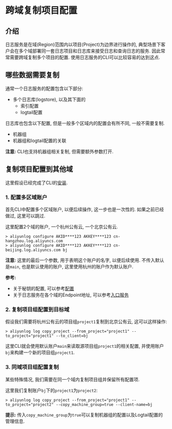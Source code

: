 # 跨域复制项目配置

## 介绍
日志服务是在域(Region)范围内以项目(Project)为边界进行操作的, 典型场景下客户会在多个域部署同一套日志项目和日志库来接受日志和查询日志的服务.
因此常常需要跨域复制多个项目的配置. 使用日志服务的CLI可以比较容易的达到这点.

## 哪些数据需要复制

通常一个日志服务的配置包含以下部分:

- 多个日志库(logstore), 以及其下面的
  - 索引配置
  - logtail配置

日志库也包含以下配置, 但是一般多个区域内的配置会有所不同, 一般不需要复制.

  - 机器组
  - 机器组和logtail配置的关联

**注意:** CLI也支持机器组相关复制, 但需要额外参数打开.

## 复制项目配置到其他域

这里假设已经完成了CLI的[安装](http://aliyun-log-cli.readthedocs.io/en/latest/README_CN.html#id1).

### 1. 配置多区域账户

首先CLI中配置多个区域账户, 以便后续操作, 这一步也是一次性的. 如果之前已经做过, 这里可以跳过.

这里配置2个域的账户, 一个杭州公有云, 一个北京公有云.

```shell
> aliyunlog configure AKID****123 AKKEY****123 cn-hangzhou.log.aliyuncs.com
> aliyunlog configure AKID****123 AKKEY****123 cn-beijing.log.aliyuncs.com bj
```

**注意:** 这里的最后一个参数, 用于表明这个账户的名字, 以便后续使用. 不传入默认是`main`, 也是默认使用的账户, 这里使用杭州的账户作为默认账户.

**参考:**

- 关于秘钥的配置, 可以参考[配置](https://help.aliyun.com/document_detail/29064.html?spm=5176.doc29063.2.5.6Jz1cJ)
- 关于日志服务在各个域的Endpoint地址, 可以参考[入口服务](https://help.aliyun.com/document_detail/29008.html?spm=5176.doc29064.2.4.0tdmB5)

### 2. 复制项目组配置到目标域

假设我们需要将杭州公有云的项目组`project1`复制到北京公有云, 这可以这样操作:

```shell
> aliyunlog log copy_project --from_project="project1" --to_project="project1" --to_client=bj
```

这里CLI就会使用默认账户`main`来读取源项目组`project1`的相关配置, 并使用账户`bj`来构建一个新的项目组`project1`. 

### 3. 同域项目组配置复制

某些特殊情况, 我们需要在同一个域内复制项目组并保留所有配置项. 

这里我们复制账户`bj`下的`project1`为`project2`: 

```shell
> aliyunlog log copy_project --from_project="project1" --to_project="project2" --copy_machine_group=true --client-name=bj
```


**提示:** 传入`copy_machine_group`为`true`可以复制机器组的配置以及Logtail配置的管理信息. 


